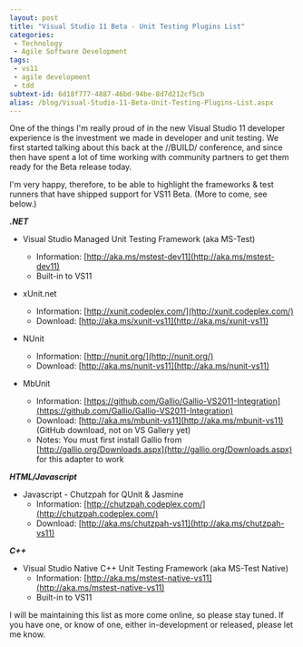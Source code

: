```yaml
---
layout: post
title: "Visual Studio 11 Beta - Unit Testing Plugins List"
categories:
 - Technology
 - Agile Software Development
tags:
 - vs11
 - agile development
 - tdd
subtext-id: 6d18f777-4887-46bd-94be-8d7d212cf5cb
alias: /blog/Visual-Studio-11-Beta-Unit-Testing-Plugins-List.aspx
---
```



One of the things I'm really proud of in the new Visual Studio 11 developer experience is the investment we made in developer and unit testing. We first started talking about this back at the //BUILD/ conference, and since then have spent a lot of time working with community partners to get them ready for the Beta release today.

I'm very happy, therefore, to be able to highlight the frameworks & test runners that have shipped support for VS11 Beta. (More to come, see below.)

**_.NET_**

  * Visual Studio Managed Unit Testing Framework (aka MS-Test) 
    * Information: [http://aka.ms/mstest-dev11](http://aka.ms/mstest-dev11)
    * Built-in to VS11 
  * xUnit.net 
    * Information: [http://xunit.codeplex.com/](http://xunit.codeplex.com/)
    * Download: [http://aka.ms/xunit-vs11](http://aka.ms/xunit-vs11)
  * NUnit 
    * Information: [http://nunit.org/](http://nunit.org/)
    * Download: [http://aka.ms/nunit-vs11](http://aka.ms/nunit-vs11)
  * MbUnit 

    * Information: [https://github.com/Gallio/Gallio-VS2011-Integration](https://github.com/Gallio/Gallio-VS2011-Integration)
    * Download: [http://aka.ms/mbunit-vs11](http://aka.ms/mbunit-vs11) (GitHub download, not on VS Gallery yet) 
    * Notes: You must first install Gallio from [http://gallio.org/Downloads.aspx](http://gallio.org/Downloads.aspx) for this adapter to work

**_HTML/Javascript_**

  * Javascript - Chutzpah for QUnit & Jasmine 
    * Information: [http://chutzpah.codeplex.com/](http://chutzpah.codeplex.com/)
    * Download: [http://aka.ms/chutzpah-vs11](http://aka.ms/chutzpah-vs11)

**_C++_**

  * Visual Studio Native C++ Unit Testing Framework (aka MS-Test Native) 
    * Information: [http://aka.ms/mstest-native-vs11](http://aka.ms/mstest-native-vs11)
    * Built-in to VS11 

I will be maintaining this list as more come online, so please stay tuned. If you have one, or know of one, either in-development or released, please let me know.
